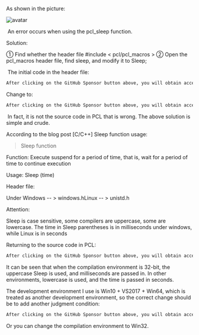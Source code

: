 As shown in the picture: 

 ![avatar]( 20210531105759150.png) 

  An error occurs when using the pcl_sleep function. 

 Solution: 

 ① Find whether the header file #include < pcl/pcl_macros > ② Open the pcl_macros header file, find sleep, and modify it to Sleep; 

  The initial code in the header file: 

  ```python  
After clicking on the GitHub Sponsor button above, you will obtain access permissions to my private code repository ( https://github.com/slowlon/my_code_bar ) to view this blog code. By searching the code number of this blog, you can find the code you need, code number is: 202402030957377688
  ```  
 Change to: 

  ```python  
After clicking on the GitHub Sponsor button above, you will obtain access permissions to my private code repository ( https://github.com/slowlon/my_code_bar ) to view this blog code. By searching the code number of this blog, you can find the code you need, code number is: 202402030957377688
  ```  
  In fact, it is not the source code in PCL that is wrong. The above solution is simple and crude. 

 According to the blog post [C/C++] Sleep function usage: 

>  Sleep function

Function: Execute suspend for a period of time, that is, wait for a period of time to continue execution

Usage: Sleep (time)

Header file:

Under Windows -- > windows.hLinux -- > unistd.h

Attention:

Sleep is case sensitive, some compilers are uppercase, some are lowercase. The time in Sleep parentheses is in milliseconds under windows, while Linux is in seconds 

 Returning to the source code in PCL: 

  ```python  
After clicking on the GitHub Sponsor button above, you will obtain access permissions to my private code repository ( https://github.com/slowlon/my_code_bar ) to view this blog code. By searching the code number of this blog, you can find the code you need, code number is: 202402030957377688
  ```  
 It can be seen that when the compilation environment is 32-bit, the uppercase Sleep is used, and milliseconds are passed in. In other environments, lowercase is used, and the time is passed in seconds. 

 The development environment I use is Win10 + VS2017 + Win64, which is treated as another development environment, so the correct change should be to add another judgment condition: 

  ```python  
After clicking on the GitHub Sponsor button above, you will obtain access permissions to my private code repository ( https://github.com/slowlon/my_code_bar ) to view this blog code. By searching the code number of this blog, you can find the code you need, code number is: 202402030957377688
  ```  
 Or you can change the compilation environment to Win32. 

